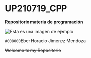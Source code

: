 # UP210719_CPP
 **Repositorio materia de programación**
 
![Esta es una imagen de ejemplo](https://github.com/UP210719/UP210719_CPP/blob/main/imagenes/images.jpeg)

`#008000`~~Eber Horacio Jimenez Mendoza~~ 

~~Welcome to my Repositorie~~ 

